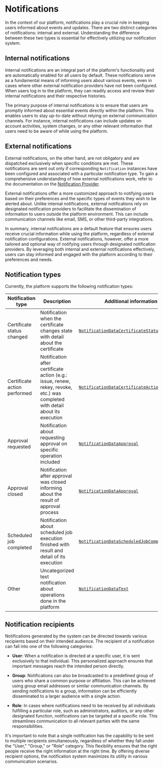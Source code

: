 # Notifications

In the context of our platform, notifications play a crucial role in keeping users informed about events and updates. There are two distinct categories of notifications: internal and external. Understanding the difference between these two types is essential for effectively utilizing our notification system.

## Internal notifications

Internal notifications are an integral part of the platform's functionality and are automatically enabled for all users by default. These notifications serve as a fundamental means of informing users about various events, even in cases where other external notification providers have not been configured. When users log in to the platform, they can readily access and review their internal notifications and their respective histories.

The primary purpose of internal notifications is to ensure that users are promptly informed about essential events directly within the platform. This enables users to stay up-to-date without relying on external communication channels. For instance, internal notifications can include updates on account activities, system changes, or any other relevant information that users need to be aware of while using the platform.

## External notifications

External notifications, on the other hand, are not obligatory and are dispatched exclusively when specific conditions are met. These notifications are sent out only if corresponding `Notification` instances have been configured and associated with a particular notification type. To gain a comprehensive understanding of how external notifications work, refer to the documentation on the [Notification Provider](../../connectors/notification-provider).

External notifications offer a more customized approach to notifying users based on their preferences and the specific types of events they wish to be alerted about. Unlike internal notifications, external notifications rely on designated notification providers to facilitate the dissemination of information to users outside the platform environment. This can include communication channels like email, SMS, or other third-party integrations.

In summary, internal notifications are a default feature that ensures users receive crucial information while using the platform, regardless of external notification configurations. External notifications, however, offer a more tailored and optional way of notifying users through designated notification providers. By leveraging both internal and external notifications effectively, users can stay informed and engaged with the platform according to their preferences and needs.

## Notification types

Currently, the platform supports the following notification types:

| Notification type            | Description                                                                                                                   | Additional information                                                                                                                                                                                                              |
|------------------------------|-------------------------------------------------------------------------------------------------------------------------------|-------------------------------------------------------------------------------------------------------------------------------------------------------------------------------------------------------------------------------------|
| Certificate status changed   | Notification when the certificate changes state with detail about the certificate                                             | [`NotificationDataCertificateStatusChanged`](https://github.com/3KeyCompany/CZERTAINLY-Interfaces/blob/master/src/main/java/com/czertainly/api/model/connector/notification/data/NotificationDataCertificateStatusChanged.java)     |
| Certificate action performed | Notification after certificate action (e.g.: issue, renew, rekey, revoke, etc.) was completed with detail about its execution | [`NotificationDataCertificateActionPerformed`](https://github.com/3KeyCompany/CZERTAINLY-Interfaces/blob/master/src/main/java/com/czertainly/api/model/connector/notification/data/NotificationDataCertificateActionPerformed.java) |
| Approval requested           | Notification about requesting approval on specific operation included                                                         | [`NotificationDataApproval`](https://github.com/3KeyCompany/CZERTAINLY-Interfaces/blob/master/src/main/java/com/czertainly/api/model/connector/notification/data/NotificationDataApproval.java)                                     |
| Approval closed              | Notification after approval was closed informing about the result of approval process                                         | [`NotificationDataApproval`](https://github.com/3KeyCompany/CZERTAINLY-Interfaces/blob/master/src/main/java/com/czertainly/api/model/connector/notification/data/NotificationDataApproval.java)                                     |
| Scheduled job completed      | Notification about scheduled job execution finished with result and detail of its execution                                   | [`NotificationDataScheduledJobCompleted`](https://github.com/3KeyCompany/CZERTAINLY-Interfaces/blob/master/src/main/java/com/czertainly/api/model/connector/notification/data/NotificationDataScheduledJobCompleted.java)           |
| Other                        | Uncategorized text notification about operations done in the platform                                                         | [`NotificationDataText`](https://github.com/3KeyCompany/CZERTAINLY-Interfaces/blob/master/src/main/java/com/czertainly/api/model/connector/notification/data/NotificationDataText.java)                                             |

## Notification recipients

Notifications generated by the system can be directed towards various recipients based on their intended audience. The recipient of a notification can fall into one of the following categories:

- **User**: When a notification is directed at a specific user, it is sent exclusively to that individual. This personalized approach ensures that important messages reach the intended person directly.

- **Group**: Notifications can also be broadcasted to a predefined group of users who share a common purpose or affiliation. This can be achieved using group email addresses or similar communication channels. By sending notifications to a group, information can be efficiently disseminated to a larger audience with a single action.

- **Role**: In cases where notifications need to be received by all individuals fulfilling a particular role, such as administrators, auditors, or any other designated function, notifications can be targeted at a specific role. This streamlines communication to all relevant parties with the same responsibilities.

It's important to note that a single notification has the capability to be sent to multiple recipients simultaneously, regardless of whether they fall under the "User," "Group," or "Role" category. This flexibility ensures that the right people receive the right information at the right time. By offering diverse recipient options, the notification system maximizes its utility in various communication scenarios.
